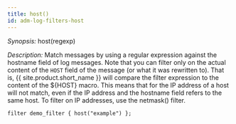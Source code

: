 ```yaml
---
title: host()
id: adm-log-filters-host
---
```


*Synopsis:* host(regexp)

*Description:* Match messages by using a regular expression against the
hostname field of log messages. Note that you can filter only on the
actual content of the `HOST` field of the message (or what it was
rewritten to). That is, {{ site.product.short_name }} will compare the filter expression
to the content of the ${HOST} macro. This means that for the IP address
of a host will not match, even if the IP address and the hostname field
refers to the same host. To filter on IP addresses, use the
netmask() filter.  

```config
filter demo_filter { host("example") };
```
